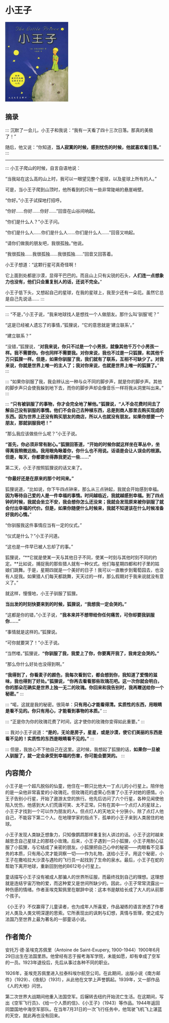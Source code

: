 # 小王子

<img style="width: 200px;" src="./images/cover.jpg" alt="小王子" />

## 摘录

:::
沉默了一会儿，小王子和我说：“我有一天看了四十三次日落。那真的美极了！”

随后，他又说：“你知道，**当人寂寞的时候，感到忧伤的时候，他就喜欢看日落。**”
:::

---

:::
小王子爬山的时候，自言自语地说：

“当我站在这么高的山上时，我可以一眼望见整个星球，以及星球上所有的人。”

可是，当小王子爬到山顶时，他所看到的只有一些非常陡峭的悬崖峭壁。

“你好。”小王子试探地打招呼。

“你好……你好……你好……”回音在山谷间响起。

“你们是什么人？”小王子问。

“你们是什么人……你们是什么人……你们是什么人……”回音又响起。

“请你们做我的朋友吧，我很孤独。”他说。

“我很孤独……我很孤独……我很孤独……”回音又回答着。

小王子想道：“这颗行星可真奇怪啊！

它上面到处都是沙漠，显得干巴巴的。而且山上只有尖锐的石头，**人们连一点想象力也没有，他们只会重复别人的话，还说不完全。**”

小王子低下头，又想起自己的星球，在我的星球上，我至少还有一朵花。虽然它总是自己先说话……
:::

---

:::
“不是，”小王子说，“我来地球找人是想找一个人做朋友。那什么叫‘驯服’呢？”

“这是已经被人遗忘了的事情，”狐狸说，“它的意思就是‘建立联系’。”

“建立联系？”

“没错，”狐狸说，“**对我来说，你只不过是一个小男孩，就像其他千万个小男孩一样。我不需要你。你也同样不需要我。对你来说，我也不过是一只狐狸，和其他千万只狐狸一样。但是，如果你驯服了我，我们就有了联系，互相不可缺少了。对我来说，你就是世界上唯一的主人了；我对你来说，也就是世界上唯一的狐狸了。**”
:::


:::
“如果你驯服了我，我会辨认出一种与众不同的脚步声，就是你的脚步声。其他的脚步声只会使我躲到地下去，而你的脚步声却会像音乐一样将我从洞里叫出来。”
:::

:::
**“只有被驯服了的事物，你才会完全地了解他。”狐狸说，“人不会花费时间去了解自己没有驯服的事情。他们不会自己去种植东西，总是到商人那里去购买现成的东西。因为世界上还没有购买朋友的商店，所以人也就没有朋友。如果你想要一个朋友，那就驯服我吧！”**

“那么我应该做些什么呢？”小王子说。

**“首先，你必须非常有耐心。”狐狸回答道，“开始的时候你就这样坐在草丛中，坐得离我稍微远些。我用眼角瞅着你，你什么也不用说。话语是会让人误会的根源。但是，每天，你都要坐得靠我更近一些……”**

第二天，小王子按照狐狸说的话又来了。

**“你最好还是在原来的那个时间来。”**

狐狸说道，“比如说，你下午四点钟来，那么从三点钟起，我就会开始感到幸福。**因为等待自己爱的人是一件幸福的事情。时间越临近，我就越感到幸福。到了四点钟的时候，我就会坐立不安，我会想你怎么还没来；我就会发现原来被你驯服了就会付出幸福的代价。但是，如果你随便什么时候来，我就不知道该在什么时候准备好我的心情。**”

“你驯服我这件事情应当有一定的仪式。”

“仪式是什么？”小王子问道。

“这也是一件早已被人忘却了的事。”

狐狸说，“**它就是使某一天与其他日子不同，使某一时刻与其他时刻不同的约定。**比如说，捕捉我的那些猎人就有一种仪式。他们每星期四都和村子里的姑娘们跳舞。于是，星期四就是一个美好的日子！我可以一直散步到葡萄园去，也没有人捉我。如果猎人们每天都跳舞，天天过的一样，那么假期对于我来说就没有意义了。”

就这样，慢慢地，小王子驯服了狐狸。

**当出发的时刻快要来到的时候，狐狸说，“我想我一定会哭的。”**

“这都是你的错，”小王子说，**“我本来并不想带给你任何痛苦，可你却要我驯服你……”**

“事情就是这样的。”狐狸说。

“可你就要哭了！”小王子说。

“当然喽。”狐狸说，**“你驯服了我，我爱上了你，你要离开我了，我肯定会哭的。”**

“那么你什么好处也没得到啊。”

**“我得到了，你看麦子的颜色，我每次看到它，都会想到你，我知道了爱情的滋味，我也得到了好处。”**狐狸说，**“你再去看看那些玫瑰花吧。这一次你就会明白，你的那朵花确实是世界上独一无二的玫瑰。你回来和我告别时，我再赠送给你一个秘密。”**
:::


:::
“喏，这就是我的秘密。很简单：**只有用心才能看得清。实质性的东西，用眼睛是看不见的。你只有用心，才能看到事物的本质。**”
:::

:::
“正是你为你的玫瑰花费了时间，这才使你的玫瑰你变得如此重要。”
:::


:::
我对小王子说道：**“是的，无论是房子，星星，或是沙漠，使它们美丽的东西是看不见的！实质性的东西是眼睛看不见的。”**
:::


:::
但是，我放心不下他自己在这里。这时候，我想起了狐狸的话，**如果你一旦被人驯服了，就一定会承受到幸福的伤害，你可能会要哭的。**
:::


## 内容简介

小王子是一个超凡脱俗的仙童，他住在一颗只比他大一丁点儿的小行星上。陪伴他的是一朵他非常喜爱的小玫瑰花。但玫瑰花的虚荣心伤害了小王子对她的感情。小王子告别小行星，开始了遨游太空的旅行。他先后访问了六个行星，各种见闻使他陷入忧伤，他感到大人们荒唐可笑、太不正常。只有在其中一个点灯人的星球上，小王子才找到一个可以作为朋友的人。但点灯人的天地又十分狭小，除了点灯人他自己，不能容下第二个人。在地理学家的指点下，孤单的小王子来到人类居住的地球。

小王子发现人类缺乏想象力，只知像鹦鹉那样重复别人讲过的话。小王子这时越来越思念自己星球上的那枝小玫瑰。后来，小王子遇到一只小狐狸，小王子用耐心征服了小狐狸，与它结成了亲密的朋友。小狐狸把自己心中的秘密——肉眼看不见事务的本质，只有用心灵才能洞察一切——作为礼物，送给小王子。用这个秘密，小王子在撒哈拉大沙漠与遇险的飞行员一起找到了生命的泉水。最后，小王子在蛇的帮助下离开地球，重新回到他的B612号小行星上。

童话描写小王子没有被成人那骗人的世界所征服，而最终找到自己的理想。这理想就是连结宇宙万物的爱，而这种爱又是世间所缺少的。因此，小王子常常流露出一种伤感的情绪。作者圣埃克絮佩里在献辞中说：这本书是献给长成了大人的从前那个孩子。

《小王子》不仅赢得了儿童读者，也为成年人所喜爱，作品凝练的语言渗透了作者对人类及人类文明深邃的思索。它所表现出的讽刺与幻想，真情与哲理，使之成为法国乃至世界上最为著名的一部童话小说。


## 作者简介

安托万·德·圣埃克苏佩里（Antoine de Saint-Exupery, 1900-1944）1900年6月29日出生在法国里昂。他曾经有志于报考海军学院，未能如愿，却有幸成了空军的一员。1923年退役后，先后从事过各种不同的职业。

1926年，圣埃克苏佩里进入拉泰科埃尔航空公司。在此期间，出版小说《南方邮件》（1929）、《夜航》（1931），从此他在文学上声誉鹊起。1939年，又一部作品《人的大地》问世。

第二次世界大战期间他重入法国空军。后辗转去纽约开始流亡生活。在这期间，写出《空军飞行员》、《给一个人质的信》、《小王子》（1943）等作品。1944年返回同盟国地中海空军部队。在当年7月31日的一次飞行任务中，他驾驶飞机飞上湛蓝的天空，就此再也没有回来。
